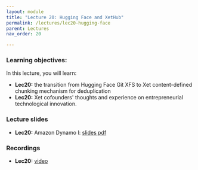 ```yaml
---
layout: module
title: "Lecture 20: Hugging Face and XetHub"
permalink: /lectures/lec20-hugging-face
parent: Lectures
nav_order: 20

---
```


### Learning objectives:

In this lecture, you will learn:

* **Lec20:** the transition from Hugging Face Git XFS to Xet content-defined chunking mechanism for deduplication
* **Lec20:** Xet cofounders' thoughts and experience on entrepreneurial technological innovation. 



### Lecture slides

* **Lec20:** Amazon Dynamo I: [slides pdf](https://edstem.org/us/courses/72907/discussion/6629329)


### Recordings

* **Lec20:** [video](https://edstem.org/us/courses/72907/discussion/6629309)


